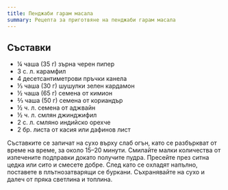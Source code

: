 ```yaml
---
title: Пенджаби гарам масала
summary: Рецепта за приготвяне на пенджаби гарам масала
---
```


## Съставки

- ¼ чаша (35 г) зърна черен пипер
- 3 с. л. карамфил
- 4 десетсантиметрови пръчки канела
- ⅓ чаша (30 г) шушулки зелен кардамон
- ½ чаша (65 г) семена от кимион
- ⅔ чаша (50 г) семена от кориандър
- ½ ч. л. семена от аджвайн
- ½ ч. л. смлян джинджифил
- 2 с. л. смляно индийско орехче
- 2 бр. листа от касия или дафинов лист

Съставките се запичат на сухо върху слаб огън, като се разбъркват от време на време, за около 15–20 минути. Смилайте малки количества от изпечените подправки докато получите пудра. Пресейте през ситна цедка или сито и смесете добре. След като се охладят напълно, поставете в плътнозатварящи се буркани. Съхранявайте на сухо и далеч от пряка светлина и топлина.
